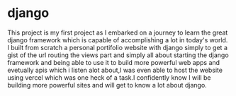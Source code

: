 # django
 This project is my first project as I embarked on a journey to learn the great django framework which is capable of accomplishing a lot in today's world.
 I built from scratch a personal portifolio website with django simply to get a gist of the url routing the views part and simply all about starting the django 
 framework and being able to use it to build more powerful web apps and evetually apis which i listen alot about,I was even able to host the website using vercel
 which was one heck of a task.I confidently know I will be building more powerful sites and will get to know a lot about django.
